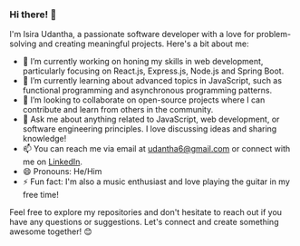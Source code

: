 ### Hi there! 👋

I'm Isira Udantha, a passionate software developer with a love for problem-solving and creating meaningful projects. Here's a bit about me:

- 🔭 I’m currently working on honing my skills in web development, particularly focusing on React.js, Express.js, Node.js and Spring Boot.
- 🌱 I’m currently learning about advanced topics in JavaScript, such as functional programming and asynchronous programming patterns.
- 👯 I’m looking to collaborate on open-source projects where I can contribute and learn from others in the community.
- 💬 Ask me about anything related to JavaScript, web development, or software engineering principles. I love discussing ideas and sharing knowledge!
- 📫 You can reach me via email at [udantha6@gmail.com](mailto:[udantha6@gmail.com) or connect with me on [LinkedIn](https://www.linkedin.com/in/isira-udantha-10a590211).
- 😄 Pronouns: He/Him
- ⚡ Fun fact: I'm also a music enthusiast and love playing the guitar in my free time!

Feel free to explore my repositories and don't hesitate to reach out if you have any questions or suggestions. Let's connect and create something awesome together! 😊

